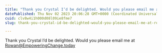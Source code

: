 ```yaml
---
title: "Thank you Crystal I’d be delighted. Would you please email me at Rowan@EmpoweringChange.today"
datePublished: Thu Nov 02 2023 20:06:28 GMT+0000 (Coordinated Universal Time)
cuid: clv8w4i1h000d08l09ie8fme7
slug: thank-you-crystal-id-be-delighted-would-you-please-email-me-at-rowan-empoweringchange-today-07c61210b272

---
```


Thank you Crystal I’d be delighted. Would you please email me at Rowan@EmpoweringChange.today